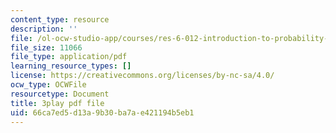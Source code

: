 ```yaml
---
content_type: resource
description: ''
file: /ol-ocw-studio-app/courses/res-6-012-introduction-to-probability-spring-2018/66ca7ed5d13a9b30ba7ae421194b5eb1_G11r4Srh4u8.pdf
file_size: 11066
file_type: application/pdf
learning_resource_types: []
license: https://creativecommons.org/licenses/by-nc-sa/4.0/
ocw_type: OCWFile
resourcetype: Document
title: 3play pdf file
uid: 66ca7ed5-d13a-9b30-ba7a-e421194b5eb1
---
```

